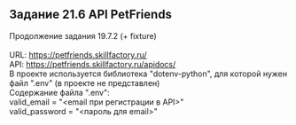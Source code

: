 ## Задание 21.6 API PetFriends
Продолжение задания 19.7.2 (+ fixture)<br><br>
URL: https://petfriends.skillfactory.ru/<br>
API: https://petfriends.skillfactory.ru/apidocs/<br>
В проекте используется библиотека "dotenv-python", для которой нужен файл ".env" (в проекте не представлен)<br>
Содержание файла ".env":<br>
valid_email = "<email при регистрации в API>"<br>
valid_password = "<пароль для email>"<br>